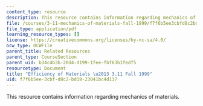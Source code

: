 ```yaml
---
content_type: resource
description: This resource contains information regarding mechanics of materials.
file: /courses/3-11-mechanics-of-materials-fall-1999/f7f6b5ee3cbfd8c2bd1923041bc4d137_MIT3_11F99_efficiency.pdf
file_type: application/pdf
learning_resource_types: []
license: https://creativecommons.org/licenses/by-nc-sa/4.0/
ocw_type: OCWFile
parent_title: Related Resources
parent_type: CourseSection
parent_uid: b34c4b3b-20d4-d199-1fee-fbf63b1fedf5
resourcetype: Document
title: "Efficiency of Materials \u2013 3.11 Fall 1999"
uid: f7f6b5ee-3cbf-d8c2-bd19-23041bc4d137
---
```

This resource contains information regarding mechanics of materials.